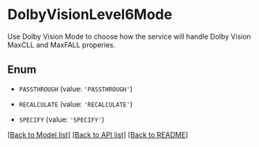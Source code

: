# DolbyVisionLevel6Mode

Use Dolby Vision Mode to choose how the service will handle Dolby Vision MaxCLL and MaxFALL properies.

## Enum

* `PASSTHROUGH` (value: `'PASSTHROUGH'`)

* `RECALCULATE` (value: `'RECALCULATE'`)

* `SPECIFY` (value: `'SPECIFY'`)

[[Back to Model list]](../README.md#documentation-for-models) [[Back to API list]](../README.md#documentation-for-api-endpoints) [[Back to README]](../README.md)


